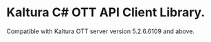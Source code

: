 # Kaltura C# OTT API Client Library.
Compatible with Kaltura OTT server version 5.2.6.6109 and above.
